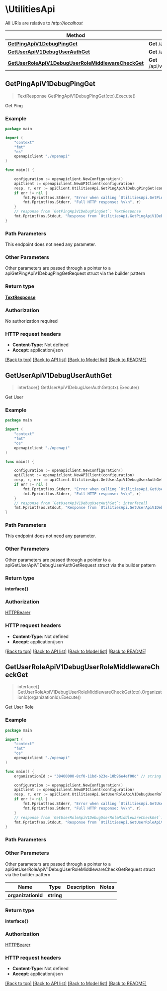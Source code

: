 # \UtilitiesApi

All URIs are relative to *http://localhost*

Method | HTTP request | Description
------------- | ------------- | -------------
[**GetPingApiV1DebugPingGet**](UtilitiesApi.md#GetPingApiV1DebugPingGet) | **Get** /api/v1/debug/ping | Get Ping
[**GetUserApiV1DebugUserAuthGet**](UtilitiesApi.md#GetUserApiV1DebugUserAuthGet) | **Get** /api/v1/debug/user_auth | Get User
[**GetUserRoleApiV1DebugUserRoleMiddlewareCheckGet**](UtilitiesApi.md#GetUserRoleApiV1DebugUserRoleMiddlewareCheckGet) | **Get** /api/v1/debug/user_role_middleware_check | Get User Role



## GetPingApiV1DebugPingGet

> TextResponse GetPingApiV1DebugPingGet(ctx).Execute()

Get Ping

### Example

```go
package main

import (
    "context"
    "fmt"
    "os"
    openapiclient "./openapi"
)

func main() {

    configuration := openapiclient.NewConfiguration()
    apiClient := openapiclient.NewAPIClient(configuration)
    resp, r, err := apiClient.UtilitiesApi.GetPingApiV1DebugPingGet(context.Background()).Execute()
    if err != nil {
        fmt.Fprintf(os.Stderr, "Error when calling `UtilitiesApi.GetPingApiV1DebugPingGet``: %v\n", err)
        fmt.Fprintf(os.Stderr, "Full HTTP response: %v\n", r)
    }
    // response from `GetPingApiV1DebugPingGet`: TextResponse
    fmt.Fprintf(os.Stdout, "Response from `UtilitiesApi.GetPingApiV1DebugPingGet`: %v\n", resp)
}
```

### Path Parameters

This endpoint does not need any parameter.

### Other Parameters

Other parameters are passed through a pointer to a apiGetPingApiV1DebugPingGetRequest struct via the builder pattern


### Return type

[**TextResponse**](TextResponse.md)

### Authorization

No authorization required

### HTTP request headers

- **Content-Type**: Not defined
- **Accept**: application/json

[[Back to top]](#) [[Back to API list]](../README.md#documentation-for-api-endpoints)
[[Back to Model list]](../README.md#documentation-for-models)
[[Back to README]](../README.md)


## GetUserApiV1DebugUserAuthGet

> interface{} GetUserApiV1DebugUserAuthGet(ctx).Execute()

Get User

### Example

```go
package main

import (
    "context"
    "fmt"
    "os"
    openapiclient "./openapi"
)

func main() {

    configuration := openapiclient.NewConfiguration()
    apiClient := openapiclient.NewAPIClient(configuration)
    resp, r, err := apiClient.UtilitiesApi.GetUserApiV1DebugUserAuthGet(context.Background()).Execute()
    if err != nil {
        fmt.Fprintf(os.Stderr, "Error when calling `UtilitiesApi.GetUserApiV1DebugUserAuthGet``: %v\n", err)
        fmt.Fprintf(os.Stderr, "Full HTTP response: %v\n", r)
    }
    // response from `GetUserApiV1DebugUserAuthGet`: interface{}
    fmt.Fprintf(os.Stdout, "Response from `UtilitiesApi.GetUserApiV1DebugUserAuthGet`: %v\n", resp)
}
```

### Path Parameters

This endpoint does not need any parameter.

### Other Parameters

Other parameters are passed through a pointer to a apiGetUserApiV1DebugUserAuthGetRequest struct via the builder pattern


### Return type

**interface{}**

### Authorization

[HTTPBearer](../README.md#HTTPBearer)

### HTTP request headers

- **Content-Type**: Not defined
- **Accept**: application/json

[[Back to top]](#) [[Back to API list]](../README.md#documentation-for-api-endpoints)
[[Back to Model list]](../README.md#documentation-for-models)
[[Back to README]](../README.md)


## GetUserRoleApiV1DebugUserRoleMiddlewareCheckGet

> interface{} GetUserRoleApiV1DebugUserRoleMiddlewareCheckGet(ctx).OrganizationId(organizationId).Execute()

Get User Role

### Example

```go
package main

import (
    "context"
    "fmt"
    "os"
    openapiclient "./openapi"
)

func main() {
    organizationId := "38400000-8cf0-11bd-b23e-10b96e4ef00d" // string | 

    configuration := openapiclient.NewConfiguration()
    apiClient := openapiclient.NewAPIClient(configuration)
    resp, r, err := apiClient.UtilitiesApi.GetUserRoleApiV1DebugUserRoleMiddlewareCheckGet(context.Background()).OrganizationId(organizationId).Execute()
    if err != nil {
        fmt.Fprintf(os.Stderr, "Error when calling `UtilitiesApi.GetUserRoleApiV1DebugUserRoleMiddlewareCheckGet``: %v\n", err)
        fmt.Fprintf(os.Stderr, "Full HTTP response: %v\n", r)
    }
    // response from `GetUserRoleApiV1DebugUserRoleMiddlewareCheckGet`: interface{}
    fmt.Fprintf(os.Stdout, "Response from `UtilitiesApi.GetUserRoleApiV1DebugUserRoleMiddlewareCheckGet`: %v\n", resp)
}
```

### Path Parameters



### Other Parameters

Other parameters are passed through a pointer to a apiGetUserRoleApiV1DebugUserRoleMiddlewareCheckGetRequest struct via the builder pattern


Name | Type | Description  | Notes
------------- | ------------- | ------------- | -------------
 **organizationId** | **string** |  | 

### Return type

**interface{}**

### Authorization

[HTTPBearer](../README.md#HTTPBearer)

### HTTP request headers

- **Content-Type**: Not defined
- **Accept**: application/json

[[Back to top]](#) [[Back to API list]](../README.md#documentation-for-api-endpoints)
[[Back to Model list]](../README.md#documentation-for-models)
[[Back to README]](../README.md)

